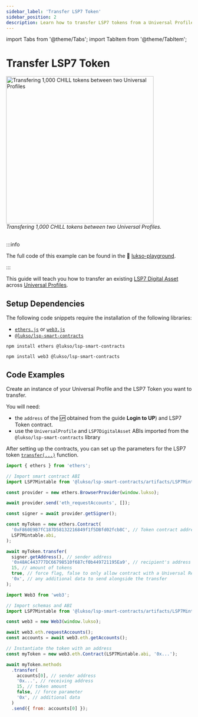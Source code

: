 ```yaml
---
sidebar_label: 'Transfer LSP7 Token'
sidebar_position: 2
description: Learn how to transfer LSP7 tokens from a Universal Profile to any address on the LUKSO Blockchain, using the UP Browser Extension.
---
```


import Tabs from '@theme/Tabs';
import TabItem from '@theme/TabItem';

# Transfer LSP7 Token

<div style={{textAlign: 'center', color: 'grey'}}>
  <img
    src={require('../img/transfer-lsp7-tokens.png').default}
    alt="Transfering 1,000 CHILL tokens between two Universal Profiles"
    width="400"
  />
<br/>
<i>Transfering 1,000 CHILL tokens between two Universal Profiles.</i>
<br /><br />
</div>

:::info

The full code of this example can be found in the 👾 [lukso-playground](https://github.com/lukso-network/lukso-playground/tree/main/digital-assets).

:::

This guide will teach you how to transfer an existing [LSP7 Digital Asset](../../../standards/tokens/LSP7-Digital-Asset.md) across [Universal Profiles](../../../standards/universal-profile/lsp0-erc725account.md).

## Setup Dependencies

The following code snippets require the installation of the following libraries:

- [`ethers.js`](https://github.com/ethers-io/ethers.js/) or [`web3.js`](https://www.npmjs.com/package/web3)
- [`@lukso/lsp-smart-contracts`](https://github.com/lukso-network/lsp-smart-contracts/)

<Tabs groupId="web3-lib">
  <TabItem value="ethers" label="ethers"  attributes={{className: "tab_ethers"}}>

```shell
npm install ethers @lukso/lsp-smart-contracts
```

  </TabItem>
  <TabItem value="web3" label="web3"  attributes={{className: "tab_web3"}}>

```shell
npm install web3 @lukso/lsp-smart-contracts
```

  </TabItem>
</Tabs>

## Code Examples

Create an instance of your Universal Profile and the LSP7 Token you want to transfer.

You will need:

- the `address` of the 🆙 obtained from the guide **Login to UP**) and LSP7 Token contract.
- use the `UniversalProfile` and `LSP7DigitalAsset` ABIs imported from the `@lukso/lsp-smart-contracts` library

After setting up the contracts, you can set up the parameters for the LSP7 token [`transfer(...)`](https://docs.lukso.tech/contracts/contracts/LSP7DigitalAsset/#transfer) function.

<Tabs groupId="web3-lib">
  <TabItem value="ethers" label="ethers"  attributes={{className: "tab_ethers"}}>

```js
import { ethers } from 'ethers';

// Import smart contract ABI
import LSP7Mintable from '@lukso/lsp-smart-contracts/artifacts/LSP7Mintable.json';

const provider = new ethers.BrowserProvider(window.lukso);

await provider.send('eth_requestAccounts', []);

const signer = await provider.getSigner();

const myToken = new ethers.Contract(
  '0xF860E9B7fC187D58132216849f1f5DBfd02fcb8C', // Token contract address
  LSP7Mintable.abi,
);

await myToken.transfer(
  signer.getAddress(), // sender address
  '0x48AC443777DC66798510f687cf0b449721195Ea9', // recipient's address (EOA or contract)
  15, // amount of tokens
  true, // force flag, false to only allow contract with a Universal Receiver, true for any address
  '0x', // any additional data to send alongside the transfer
);
```

  </TabItem>
  <TabItem value="web3" label="web3"  attributes={{className: "tab_web3"}}>

```js
import Web3 from 'web3';

// Import schemas and ABI
import LSP7Mintable from '@lukso/lsp-smart-contracts/artifacts/LSP7Mintable.json';

const web3 = new Web3(window.lukso);

await web3.eth.requestAccounts();
const accounts = await web3.eth.getAccounts();

// Instantiate the token with an address
const myToken = new web3.eth.Contract(LSP7Mintable.abi, '0x...');

await myToken.methods
  .transfer(
    accounts[0], // sender address
    '0x...', // receiving address
    15, // token amount
    false, // force parameter
    '0x', // additional data
  )
  .send({ from: accounts[0] });
```

  </TabItem>

</Tabs>
